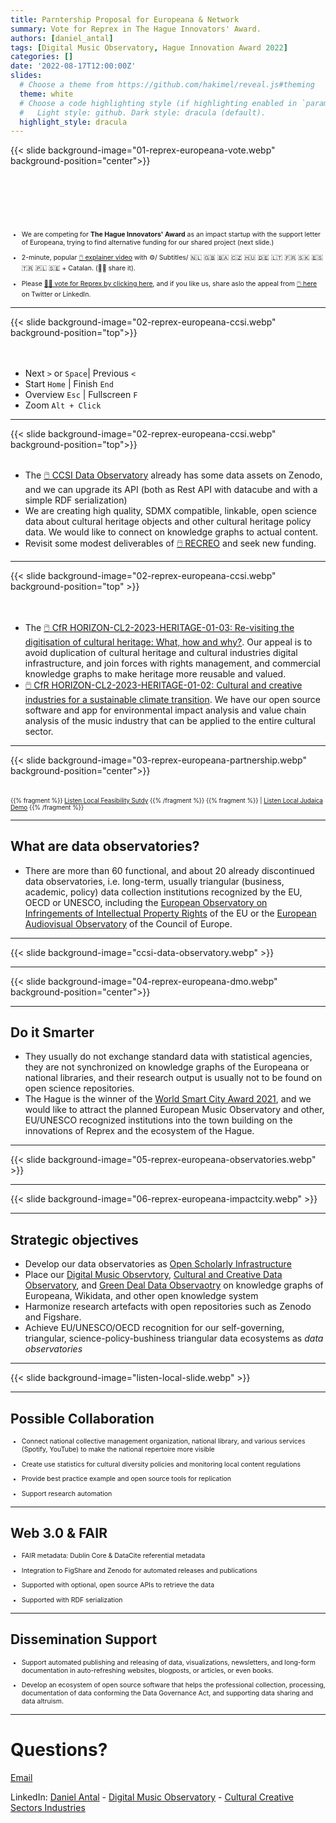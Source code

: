 ```yaml
---
title: Parntership Proposal for Europeana & Network
summary: Vote for Reprex in The Hague Innovators' Award.
authors: [daniel_antal]
tags: [Digital Music Observatory, Hague Innovation Award 2022]
categories: []
date: '2022-08-17T12:00:00Z'
slides:
  # Choose a theme from https://github.com/hakimel/reveal.js#theming
  theme: white
  # Choose a code highlighting style (if highlighting enabled in `params.toml`)
  #   Light style: github. Dark style: dracula (default).
  highlight_style: dracula
---
```


{{< slide background-image="01-reprex-europeana-vote.webp" background-position="center">}}

<span style="font-size:75%">
</br></br></br></br></br></br>

- We are competing for **The Hague Innovators' Award** as an impact startup with the support letter of Europeana, trying to find alternative funding for our shared project (next slide.)

- 2-minute, popular [🖱️ explainer video](https://www.youtube.com/watch?v=bgp-n55TKCk) with ⚙️/ Subtitles/ 🇳🇱 🇬🇧 🇧🇦 🇨🇿 🇭🇺 🇩🇪 🇱🇹 🇫🇷 🇸🇰 🇪🇸 🇹🇷 🇵🇱 🇸🇪 + Catalan. (🙏🏻 share it).

- Please [🙏🏿 vote for Reprex by clicking  here](https://reprex.nl/post/2022-10-29_reprex-talk-to-all/), and if you like us, share aslo the appeal from [🖱️ here](https://reprex.nl/post/2022-11-07_vote_reprex/) on Twitter or LinkedIn.

</span>

---

{{< slide background-image="02-reprex-europeana-ccsi.webp" background-position="top">}}
</br></br></br>


- Next `>`️ or `Space`|  Previous  `<`
- Start `Home` | Finish `End`
- Overview `Esc` | Fullscreen `F`
- Zoom `Alt + Click`

---

{{< slide background-image="02-reprex-europeana-ccsi.webp" background-position="top">}}
</br></br>
<span style="font-size:75%">

- The [🖱️ CCSI Data Observatory](https://ccsi.dataobservatory.eu/) already has some data assets on Zenodo, and we can upgrade its API (both as Rest API with datacube and with a simple RDF serialization)
- We are creating high quality, SDMX compatible, linkable, open science data about cultural heritage objects and other cultural heritage policy data. We would like to connect on knowledge graphs to actual content.
- Revisit some modest deliverables of [🖱️ RECREO](https://ccsi.dataobservatory.eu/project/recreo/) and seek new funding.

</span>

---

{{< slide background-image="02-reprex-europeana-ccsi.webp" background-position="top" >}}
</br></br><br>
<span style="font-size:70%">

- The [🖱️ CfR HORIZON-CL2-2023-HERITAGE-01-03: Re-visiting the digitisation of cultural heritage: What, how and why?](https://ccsi.dataobservatory.eu/project/horizon/). Our appeal is to avoid duplication of cultural heritage and cultural industries digital infrastructure, and join forces with rights management, and commercial knowledge graphs to make heritage more reusable and valued.
- [🖱️ CfR HORIZON-CL2-2023-HERITAGE-01-02: Cultural and creative industries for a sustainable climate transition](https://ccsi.dataobservatory.eu/project/horizon/). We have our open source software and app for environmental impact analysis and value chain analysis of the music industry that can be applied to the entire cultural sector.

</span>

---

{{< slide background-image="03-reprex-europeana-partnership.webp" background-position="center">}}
</br></br></br>
<span style="font-size:70%">
{{% fragment %}} [Listen Local Feasibility Sutdy](https://music.dataobservatory.eu/publication/listen_local_2020/) {{% /fragment %}} {{% fragment %}} | [Listen Local Judaica Demo](https://judaica.listen-local.net/) {{% /fragment %}}
</span>

---

## What are data observatories?

- There are more than 60 functional, and about 20 already discontinued data observatories, i.e. long-term, usually triangular (business, academic, policy) data collection institutions recognized by the EU, OECD or UNESCO, including the [European Observatory on Infringements of Intellectual Property Rights](https://single-market-economy.ec.europa.eu/industry/strategy/intellectual-property/enforcement-intellectual-property-rights/european-observatory-infringements-intellectual-property-rights_en#:~:text=The%20European%20Observatory%20on%20Infringements,countries%2C%20businesses%20and%20civil%20society.) of the EU or the [European Audiovisual Observatory](https://www.obs.coe.int/en/web/observatoire) of the Council of Europe.

---

{{< slide background-image="ccsi-data-observatory.webp" >}}

---

{{< slide background-image="04-reprex-europeana-dmo.webp" background-position="center">}}

---

## Do it Smarter

- They usually do not exchange standard data with statistical agencies, they are not synchronized on knowledge graphs of the Europeana or national libraries, and their research output is usually not to be found on open science repositories.
- The Hague is the winner of the [World Smart City Award 2021](https://thehague.com/businessagency/the-hague-the-winner-world-smart-city-award-2021), and we would like to attract the planned European Music Observatory and other, EU/UNESCO recognized institutions into the town building on the innovations of Reprex and the ecosystem of the Hague.

---

{{< slide background-image="05-reprex-europeana-observatories.webp" >}}

---

{{< slide background-image="06-reprex-europeana-impactcity.webp" >}}

---

## Strategic objectives

- Develop our data observatories as [Open Scholarly Infrastructure](https://openscholarlyinfrastructure.org/posse/)
- Place our [Digital Music Observtory](https://music.dataobservatory.eu/), [Cultural and Creative Data Observatory](https://ccsi.dataobservatory.eu/), and [Green Deal Data Observaotry](https://greendeal.dataobservatory.eu/) on knowledge graphs of Europeana, Wikidata, and other open knowledge system
- Harmonize research artefacts with open repositories such as Zenodo and Figshare.
- Achieve EU/UNESCO/OECD recognition for our self-governing, triangular, science-policy-bushiness triangular data ecosystems as *data observatories*

---

{{< slide background-image="listen-local-slide.webp" >}}

---

## Possible Collaboration

<span style="font-size:75%">

- Connect national collective management organization, national library, and various services (Spotify, YouTube) to make the national repertoire more visible

- Create use statistics for cultural diversity policies and monitoring local content regulations

- Provide best practice example and open source tools for replication

- Support research automation 

</span>

---

## Web 3.0 & FAIR

<span style="font-size:75%">

-  FAIR metadata: Dublin Core & DataCite referential metadata

-  Integration to FigShare and Zenodo for automated releases and publications

- Supported with optional, open source APIs to retrieve the data

- Supported with RDF serialization
</span>


---

## Dissemination Support

<span style="font-size:75%">

-  Support automated publishing and releasing of data, visualizations, newsletters, and long-form documentation in auto-refreshing websites, blogposts, or articles, or even books.

- 	Develop an ecosystem of open source software that helps the professional collection, processing, documentation of data conforming the Data Governance Act, and supporting data sharing and data altruism.

</span>


---

# Questions?

[Email](https://reprex.nl/#contact)

LinkedIn: [Daniel Antal](https://www.linkedin.com/in/antaldaniel/) - [Digital Music Observatory](https://www.linkedin.com/company/79286750) - [Cultural Creative Sectors Industries](https://www.linkedin.com/company/80644612/)
